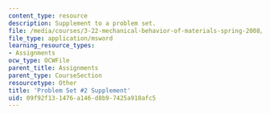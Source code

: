 ```yaml
---
content_type: resource
description: Supplement to a problem set.
file: /media/courses/3-22-mechanical-behavior-of-materials-spring-2008/09f92f131476a146d8b97425a918afc5_2_2.xls
file_type: application/msword
learning_resource_types:
- Assignments
ocw_type: OCWFile
parent_title: Assignments
parent_type: CourseSection
resourcetype: Other
title: 'Problem Set #2 Supplement'
uid: 09f92f13-1476-a146-d8b9-7425a918afc5
---
```

